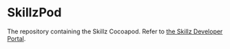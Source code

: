# SkillzPod
The repository containing the Skillz Cocoapod. Refer to [the Skillz Developer Portal](https://cdn.skillz.com/doc/developer/integrating_ios/install_framework_cocoapods/).
